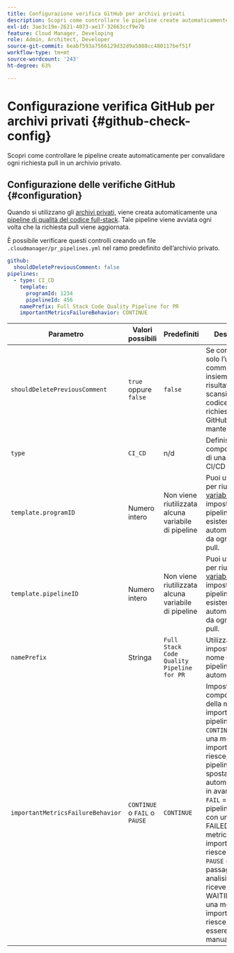 ```yaml
---
title: Configurazione verifica GitHub per archivi privati
description: Scopri come controllare le pipeline create automaticamente per convalidare ogni richiesta pull in un archivio privato.
exl-id: 3ae3c19e-2621-4073-ae17-32663ccf9e7b
feature: Cloud Manager, Developing
role: Admin, Architect, Developer
source-git-commit: 6eabf593a7566129d32d9a5888cc480117bef51f
workflow-type: tm+mt
source-wordcount: '243'
ht-degree: 63%

---
```


# Configurazione verifica GitHub per archivi privati {#github-check-config}

Scopri come controllare le pipeline create automaticamente per convalidare ogni richiesta pull in un archivio privato.

## Configurazione delle verifiche GitHub {#configuration}

Quando si utilizzano gli [archivi privati,](private-repositories.md#using) viene creata automaticamente una [pipeline di qualità del codice full-stack](/help/implementing/cloud-manager/configuring-pipelines/introduction-ci-cd-pipelines.md). Tale pipeline viene avviata ogni volta che la richiesta pull viene aggiornata.

È possibile verificare questi controlli creando un file `.cloudmanager/pr_pipelines.yml` nel ramo predefinito dell’archivio privato.

```yaml
github:
  shouldDeletePreviousComment: false
pipelines:
  - type: CI_CD
    template:
      programId: 1234
      pipelineId: 456
    namePrefix: Full Stack Code Quality Pipeline for PR 
    importantMetricsFailureBehavior: CONTINUE
```

| Parametro | Valori possibili | Predefiniti | Descrizione |
|---|---|---|---|
| `shouldDeletePreviousComment` | `true` oppure `false` | `false` | Se conservare solo l’ultimo commento insieme ai risultati della scansione del codice in questa richiesta pull di GitHub o mantenerli tutti |
| `type` | `CI_CD` | n/d | Definisce il comportamento di una pipeline CI/CD |
| `template.programID` | Numero intero | Non viene riutilizzata alcuna variabile di pipeline | Puoi utilizzarlo per riutilizzare le [variabili pipeline](/help/implementing/cloud-manager/configuring-pipelines/pipeline-variables.md) impostate su una pipeline esistente creata automaticamente da ogni richiesta pull. |
| `template.pipelineID` | Numero intero | Non viene riutilizzata alcuna variabile di pipeline | Puoi utilizzarlo per riutilizzare le [variabili pipeline](/help/implementing/cloud-manager/configuring-pipelines/pipeline-variables.md) impostate su una pipeline esistente creata automaticamente da ogni richiesta pull. |
| `namePrefix` | Stringa | `Full Stack Code Quality Pipeline for PR` | Utilizzata per impostare il nome della pipeline creata automaticamente |
| `importantMetricsFailureBehavior` | `CONTINUE` o `FAIL` o `PAUSE` | `CONTINUE` | Imposta il comportamento della metrica importante della pipeline<br>`CONTINUE` = Se una metrica importante non riesce, la pipeline si sposta automaticamente in avanti<br>`FAIL` = La pipeline termina con uno stato FAILED se una metrica importante non riesce<br>`PAUSE` = Il passaggio di analisi del codice riceve uno stato WAITING quando una metrica importante non riesce e deve essere ripreso manualmente |
